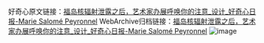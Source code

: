 好奇心原文链接：[福岛核辐射泄露之后，艺术家办展呼唤你的注意_设计_好奇心日报-Marie Salomé Peyronnel](https://www.qdaily.com/articles/7558.html)
WebArchive归档链接：[福岛核辐射泄露之后，艺术家办展呼唤你的注意_设计_好奇心日报-Marie Salomé Peyronnel](http://web.archive.org/web/20190623172430/https://www.qdaily.com/articles/7558.html)
![image](http://ww3.sinaimg.cn/large/007d5XDply1g3wjl33wdqj30u034ckjl)